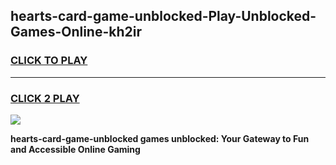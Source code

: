 
## hearts-card-game-unblocked-Play-Unblocked-Games-Online-kh2ir
<h3>
<a href="https://premium76.site?title=hearts-card-game-unblocked&ref=24A">CLICK TO PLAY</a></h3>
<hr>

<h3>
<a href="https://premium76.site?title=hearts-card-game-unblocked&ref=24A">CLICK 2 PLAY</a>
  
</h3>

<a href="https://premium76.site?title=hearts-card-game-unblocked&ref=24A"><img src="https://clearcache.store/games.png"></a>


**hearts-card-game-unblocked games unblocked: Your Gateway to Fun and Accessible Online Gaming**
